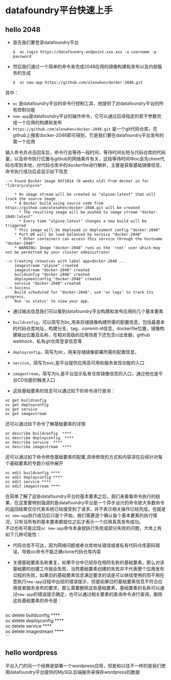 # datafoundry平台快速上手

## hello 2048  
* 首先我们要登录datafoundry平台  

  ```  
  $  oc login https://datafoundry-endpoint.xxx.xxx -u username -p password  
  ```  
* 然后我们通过一个简单的命令来完成2048应用的镜像构建和发布以及内部服务的生成  

  ```  
  $  oc new-app https://github.com/alexwhen/docker-2048.git
  ```  
其中：  
  * `oc` 是datafoundry平台的命令行控制工具，他提供了对datafoundry平台的所有控制功能  
  * `new-app`是datafoundry平台的操作命令，它可以通过后续指定的若干参数完成一个应用的构建和发布  
  * `https://github.com/alexwhen/docker-2048.git` 是一个git代码仓库，在github上搜索docker-2048即可得到，它是我们要在datafoundry平台发布的第一个应用  

  输入命令并点击回车后，命令行会等待一段时间，等待时间长短与代码仓库的代码量，以及命令执行位置与github的网络条件有关，这段等待时间中oc会先clone代码仓库到本地，对代码仓库中的dockerfile进行解析，主要是获取基础镜像信息，命令执行成功后会显示如下信息  

  ```  
  --> Found Docker image 9d71014 (8 weeks old) from docker.io for "library/alpine"

      * An image stream will be created as "alpine:latest" that will track the source image
      * A Docker build using source code from https://github.com/alexwhen/docker-2048.git will be created
        * The resulting image will be pushed to image stream "docker-2048:latest"
        * Every time "alpine:latest" changes a new build will be triggered
      * This image will be deployed in deployment config "docker-2048"
      * Port 80 will be load balanced by service "docker-2048"
        * Other containers can access this service through the hostname "docker-2048"
      * WARNING: Image "docker-2048" runs as the 'root' user which may not be permitted by your cluster administrator

  --> Creating resources with label app=docker-2048 ...
      imagestream "alpine" created
      imagestream "docker-2048" created
      buildconfig "docker-2048" created
      deploymentconfig "docker-2048" created
      service "docker-2048" created
  --> Success
      Build scheduled for "docker-2048", use 'oc logs' to track its progress.
      Run 'oc status' to view your app. 
  ```  
*  通过输出信息我们可以看到datafoundry平台构建和发布应用的几个基本要素  
  * `buildconfig`，可以简写为bc,用来存储镜像构建所需的配置信息，包括最基本的代码仓库地址，构建分支、tag、commit-id信息，dockerfile位置，镜像构建输出位置及名称，在相对高级的应用场景下还包含ci出发器，github webhock、私有git仓库登录信息等  
  * `deployconfig`，简写为dc，用来存储镜像部署所需的配置信息，  
  * `service`，简写为svc,是平台提供应用高可用和服务发现功能的入口  
  * `imagestream`，简写为is,是平台显示私有仓库镜像信息的入口，通过他也是平台CD功能的触发入口  

*  这些基础要素的信息可以通过如下的命令进行查询：  
  ```  
  oc get buildconfig  
  oc get deployconfig  
  oc get service  
  oc get imagestream  
  ```  
  还可以通过如下命令了解基础要素的详情  
  ```  
  oc describe buildconfig  ****  
  oc describe deployconfig  ****  
  oc describe service  ****  
  oc describe imagestream  ****  
  ```  
  还可以通过如下命令修改基础要素的配置,具体修改的方式和内容讲在后续针对每个基础要素的专题介绍中展开  

  ```  
  oc edit buildconfig ****  
  oc edit deployconfig ****  
  oc edit service ****  
  oc edit imagestream ****  
  ```  

  在简单了解了这些datafoundry平台的基本要素之后，我们来看看命令执行的结果，在这里要特别强调的是datafoundry平台是一个异步设计的命令绝大多数命令的返回结果仅仅代表系统已经接受到了请求，并不表示相关操作已经完成，也就是`oc new-app`执行成功后只是个开始，我们需要逐个确认每个基本要素的执行情况，只有当所有的基本要素都就位之后才表示一个应用真真发布成功。  
  不过也有可能出现`oc new-app`命令本身就执行失败或部分失败的问题，大体上有如下几种可能性：  
  * 代码仓库不可达，因为网络问题或者仓库地址错误或者私有代码仓库密码错误，导致oc命令不能正确clone代码仓库内容  
  * 关键基础要素名称重复，如果平台中已经存在相同名称的基础要素，那么对该基础要的创建工作就会失败，当然基础要素创建的失败并不代表整个应用发布过程的失败，如果旧的基础要素信息满足要求的话是可以继续使用的而不用在意执行`new-app`过程中出现的错误提示，但是如果旧的基础要素信息不符合应用或者服务发布的要求，那么需要删除这些基础要素，基础要素的名称可以通过`new-app`的错误提示确定，也可以通过相关要素的查询命令进行查询，删除这些基础要素的命令是：  

    ```   
  oc delete buildconfig ****   
  oc delete deployconfig ****   
  oc delete service ****   
  oc delete imagestream ****  
    ```  
  
## hello wordpress  

平台入门的另一个经典是部署一个wordpress应用，但是和以往不一样的是我们使用datafoundry平台提供的MySQL后端服务来保存wordpress的数据














